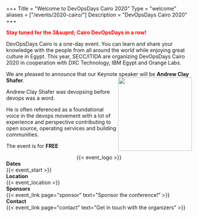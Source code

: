 +++
Title = "Welcome to DevOpsDays Cairo 2020"
Type = "welcome"
aliases = ["/events/2020-cairo/"]
Description = "DevOpsDays Cairo 2020"
+++

<div>
<p><span style="color: #ff0000;"><strong>Stay tuned for the 3&suprd; Cairo DevOpsDays in a row!</strong></span></p>

<p>
DevOpsDays Cairo is a one-day event.  You can learn and share your knowledge with the people from all around the world while enjoying great culture in Egypt.  This year, SECC/ITIDA are organizing DevOpsDays Cairo 2020 in cooperation with DXC Technology, IBM Egypt and Orange Labs. </p> 
<p>
  We are pleased to announce that our Keynote speaker will be <strong>Andrew Clay Shafer</strong>. 
  <img src="https://assets.podomatic.net/ts/7e/ff/df/jaydestro73507/640x640_13381982.jpg" height="200" align="right" border="0">
</p>
  <p>
  Andrew Clay Shafer was devopsing before devops was a word.
</p>
<p>
He is often referenced as a foundational voice in the devops movement with a lot of experience and perspective contributing to open source, operating services and building communities.
</p>

<p>The event is for <strong>FREE</strong></p>
  
</div>
<div style="text-align:center;">
  {{< event_logo >}}
</div>

<div class = "row">
  <div class = "col-md-2">
    <strong>Dates</strong>
  </div>
  <div class = "col-md-8">
    {{< event_start >}}
  </div>
</div>

<div class = "row">
  <div class = "col-md-2">
    <strong>Location</strong>
  </div>
  <div class = "col-md-8">
    {{< event_location >}}
  </div>
</div>

<!-- <div class = "row">
  <div class = "col-md-2">
    <strong>Register</strong>
  </div>
  <div class = "col-md-8">
    {{< event_link page="registration" text="Register to attend the conference!" >}}
  </div>
</div> -->

<!-- <div class = "row">
  <div class = "col-md-2">
    <strong>Propose</strong>
  </div>
  <div class = "col-md-8">
    {{< event_link page="propose" text="Propose a talk!" >}}
  </div>
</div> -->

<!-- <div class = "row">
  <div class = "col-md-2">
    <strong>Program</strong>
  </div>
  <div class = "col-md-8">
    View the {{< event_link page="program" text="program." >}}
  </div>
</div> -->

<!-- <div class = "row">
  <div class = "col-md-2">
    <strong>Speakers</strong>
  </div>
  <div class = "col-md-8">
    Check out the {{< event_link page="speakers" text="speakers!" >}}
  </div>
</div> -->

<div class = "row">
  <div class = "col-md-2">
    <strong>Sponsors</strong>
  </div>
  <div class = "col-md-8">
    {{< event_link page="sponsor" text="Sponsor the conference!" >}}
  </div>
</div>

<div class = "row">
  <div class = "col-md-2">
    <strong>Contact</strong>
  </div>
  <div class = "col-md-8">
    {{< event_link page="contact" text="Get in touch with the organizers" >}}
  </div>
</div>

<!-- Uncomment if you added your city twitter name -->
<!--
{{< event_twitter >}}
-->
